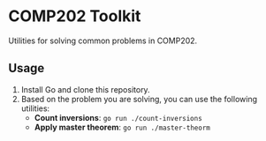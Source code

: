 # COMP202 Toolkit

Utilities for solving common problems in COMP202.

## Usage

1. Install Go and clone this repository.
2. Based on the problem you are solving, you can use the following utilities:
   - **Count inversions**: `go run ./count-inversions`
   - **Apply master theorem**: `go run ./master-theorm`

